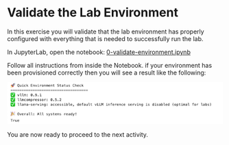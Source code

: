 # Validate the Lab Environment

In this exercise you will validate that the lab environment has properly configured with everything that is needed to successfully run the lab.

In JupyterLab, open the notebook: <a href="https://github.com/odh-labs/rhoai-roadshow-v2/blob/main/docs/4-rhaiis/notebooks/0-validate-environment.ipynb" target="_blank">0-validate-environment.ipynb</a>

Follow all instructions from inside the Notebook. if your environment has been provisioned correctly then you will see a result like the following:

![images/environment-is-ready.png](images/environment-is-ready.png)

You are now ready to proceed to the next activity.